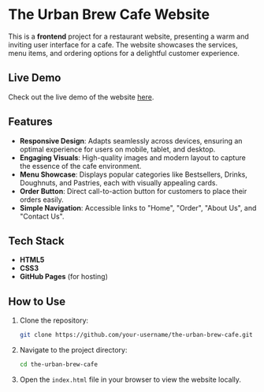 
# The Urban Brew Cafe Website

This is a **frontend** project for a restaurant website, presenting a warm and inviting user interface for a cafe. The website showcases the services, menu items, and ordering options for a delightful customer experience.

## Live Demo

Check out the live demo of the website [here](link_to_live_demo).

## Features

- **Responsive Design**: Adapts seamlessly across devices, ensuring an optimal experience for users on mobile, tablet, and desktop.
- **Engaging Visuals**: High-quality images and modern layout to capture the essence of the cafe environment.
- **Menu Showcase**: Displays popular categories like Bestsellers, Drinks, Doughnuts, and Pastries, each with visually appealing cards.
- **Order Button**: Direct call-to-action button for customers to place their orders easily.
- **Simple Navigation**: Accessible links to "Home", "Order", "About Us", and "Contact Us".

## Tech Stack

- **HTML5**
- **CSS3**
- **GitHub Pages** (for hosting)

## How to Use

1. Clone the repository:
   ```bash
   git clone https://github.com/your-username/the-urban-brew-cafe.git
   ```
2. Navigate to the project directory:
   ```bash
   cd the-urban-brew-cafe
   ```
3. Open the `index.html` file in your browser to view the website locally.
